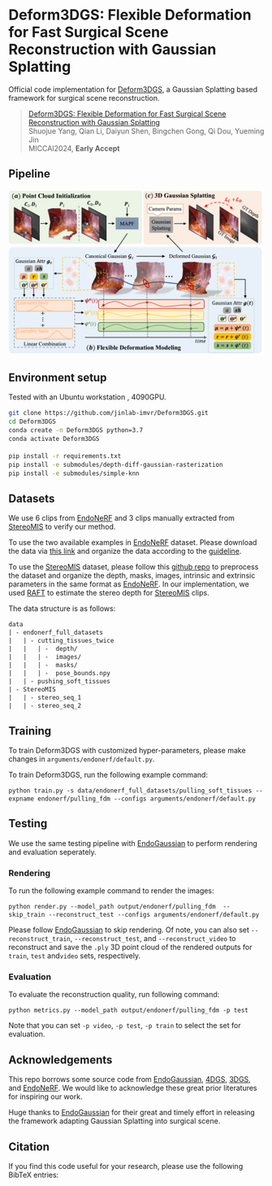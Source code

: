 # Deform3DGS: Flexible Deformation for Fast Surgical Scene Reconstruction with Gaussian Splatting

Official code implementation for [Deform3DGS](), a Gaussian Splatting based framework for surgical scene reconstruction.

<!--### [Project Page]() -->
> [Deform3DGS: Flexible Deformation for Fast Surgical Scene Reconstruction with Gaussian Splatting]() \
> Shuojue Yang, Qian Li, Daiyun Shen, Bingchen Gong, Qi Dou, Yueming Jin \
> MICCAI2024, **Early Accept**

## Pipeline
![](assets/overview.png)


## Environment setup
Tested with an Ubuntu workstation  , 4090GPU.

```bash
git clone https://github.com/jinlab-imvr/Deform3DGS.git
cd Deform3DGS
conda create -n Deform3DGS python=3.7 
conda activate Deform3DGS

pip install -r requirements.txt
pip install -e submodules/depth-diff-gaussian-rasterization
pip install -e submodules/simple-knn
```

## Datasets
We use 6 clips from [EndoNeRF](https://github.com/med-air/EndoNeRF) and 3 clips manually extracted from [StereoMIS](https://zenodo.org/records/7727692) to verify our method. 

To use the two available examples in [EndoNeRF](https://github.com/med-air/EndoNeRF) dataset. Please download the data via [this link](https://forms.gle/1VAqDJTEgZduD6157) and organize the data according to the [guideline](https://github.com/med-air/EndoNeRF.git).

To use the [StereoMIS](https://zenodo.org/records/7727692) dataset, please follow this [github repo](https://github.com/aimi-lab/robust-pose-estimatot.git) to preprocess the dataset and organize the depth, masks, images, intrinsic and extrinsic parameters in the same format as [EndoNeRF](https://github.com/med-air/EndoNeRF). In our implementation, we used [RAFT]() to estimate the stereo depth for [StereoMIS](https://zenodo.org/records/7727692) clips.

The data structure is as follows:
```
data
| - endonerf_full_datasets
|   | - cutting_tissues_twice
|   |   | -  depth/
|   |   | -  images/
|   |   | -  masks/
|   |   | -  pose_bounds.npy 
|   | - pushing_soft_tissues
| - StereoMIS
|   | - stereo_seq_1
|   | - stereo_seq_2
```


## Training
To train Deform3DGS with customized hyper-parameters, please make changes in `arguments/endonerf/default.py`. 

To train Deform3DGS, run the following example command:
```
python train.py -s data/endonerf_full_datasets/pulling_soft_tissues --expname endonerf/pulling_fdm --configs arguments/endonerf/default.py 
```

## Testing
We use the same testing pipeline with [EndoGaussian](https://github.com/yifliu3/EndoGaussian/tree/master) to perform rendering and evaluation seperately.

### Rendering
To run the following example command to render the images:

```
python render.py --model_path output/endonerf/pulling_fdm  --skip_train --reconstruct_test --configs arguments/endonerf/default.py
```
Please follow [EndoGaussian](https://github.com/yifliu3/EndoGaussian/tree/master) to skip rendering. Of note, you can also set `--reconstruct_train`, `--reconstruct_test`, and `--reconstruct_video` to reconstruct and save the `.ply` 3D point cloud of the rendered outputs for  `train`, `test` and`video` sets, respectively.

### Evaluation
To evaluate the reconstruction quality, run following command:

```
python metrics.py --model_path output/endonerf/pulling_fdm -p test
```
Note that you can set `-p video`, `-p test`, `-p train` to select the set for evaluation.

## Acknowledgements
This repo borrows some source code from [EndoGaussian](https://github.com/yifliu3/EndoGaussian/tree/master), [4DGS](https://github.com/hustvl/4DGaussians), [3DGS](https://github.com/graphdeco-inria/gaussian-splatting), and [EndoNeRF](https://github.com/med-air/EndoNeRF). We would like to acknowledge these great prior literatures for inspiring our work.

Huge thanks to [EndoGaussian](https://github.com/yifliu3/EndoGaussian/tree/master) for their great and timely effort in releasing the framework adapting Gaussian Splatting into surgical scene.

## Citation

If you find this code useful for your research, please use the following BibTeX entries:

```

```